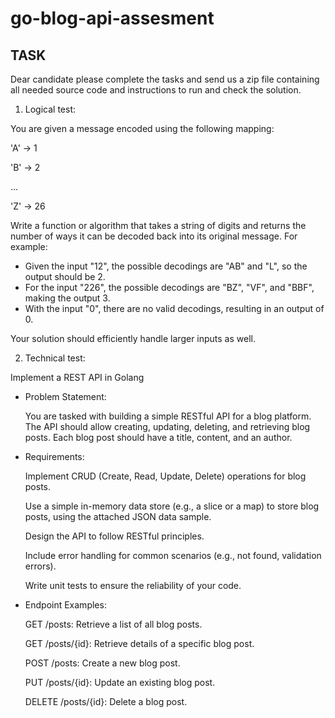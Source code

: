 # go-blog-api-assesment

## TASK
Dear candidate please complete the tasks and send us a zip file containing all needed source code
and instructions to run and check the solution.
1. Logical test:

You are given a message encoded using the following mapping:

&#39;A&#39; -&gt; 1

&#39;B&#39; -&gt; 2

...

&#39;Z&#39; -&gt; 26

Write a function or algorithm that takes a string of digits and returns the number of ways it
can be decoded back into its original message.
For example:
- Given the input &quot;12&quot;, the possible decodings are &quot;AB&quot; and &quot;L&quot;, so the output should be 2.
- For the input &quot;226&quot;, the possible decodings are &quot;BZ&quot;, &quot;VF&quot;, and &quot;BBF&quot;, making the output 3.
- With the input &quot;0&quot;, there are no valid decodings, resulting in an output of 0.

Your solution should efficiently handle larger inputs as well.

2. Technical test:

Implement a REST API in Golang

- Problem Statement:

  You are tasked with building a simple RESTful API for a blog platform. The API should
  allow creating, updating, deleting, and retrieving blog posts. Each blog post should
  have a title, content, and an author.
- Requirements:

  Implement CRUD (Create, Read, Update, Delete) operations for blog posts.

  Use a simple in-memory data store (e.g., a slice or a map) to store blog posts, using
  the attached JSON data sample.

  Design the API to follow RESTful principles.

  Include error handling for common scenarios (e.g., not found, validation errors).

  Write unit tests to ensure the reliability of your code.

- Endpoint Examples:

  GET /posts: Retrieve a list of all blog posts.

  GET /posts/{id}: Retrieve details of a specific blog post.

  POST /posts: Create a new blog post.

  PUT /posts/{id}: Update an existing blog post.

  DELETE /posts/{id}: Delete a blog post.